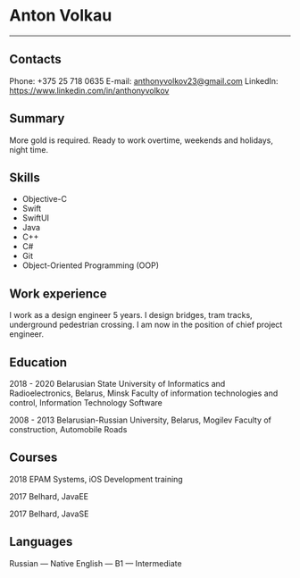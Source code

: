 # Anton Volkau
---

## Contacts
Phone:        +375 25 718 0635
E-mail:        anthonyvolkov23@gmail.com
LinkedIn:    https://www.linkedin.com/in/anthonyvolkov

## Summary
More gold is required. Ready to work overtime, weekends and holidays, night time.


## Skills
- Objective-C
- Swift
- SwiftUI
- Java
- C++
- C#
- Git
- Object-Oriented Programming (OOP)

## Work experience
I work as a design engineer 5 years. I design bridges, tram tracks, underground pedestrian crossing. I am now in the position of chief project engineer.

## Education
2018 - 2020
Belarusian State University of Informatics and Radioelectronics,
Belarus, Minsk
Faculty of information technologies and control, Information Technology Software

2008 - 2013
Belarusian-Russian University,
Belarus, Mogilev
Faculty of construction, Automobile Roads

## Courses
2018
EPAM Systems, iOS Development training

2017
Belhard, JavaEE

2017
Belhard, JavaSE

## Languages
Russian — Native
English — B1 — Intermediate


